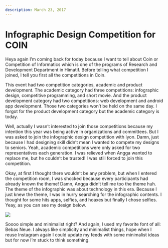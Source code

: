 ```yaml
---
description: March 23, 2017
---
```


# Infographic Design Competition for COIN

Heya again I’m coming back for today because I want to tell about Coin or Competition of Informatics which is one of the programs of Research and Development Department in Himatif. Before telling what competition I joined, I tell you first all the competitions in Coin.

This event had two competition categories, academic and product development. The academic category had three competitions: infographic design, competitive programming, and short movie. And the product development category had two competitions: web development and android app development. Those two categories won’t be held on the same day. I forgot for the product development category but the academic category is today.

Well, actually I wasn’t interested to join those competitions because my intention this year was being active in organizations and committees. But I was asked to join the infographic design competition with Iyon. Damn, just because I had designing skill didn’t mean I wanted to compete my designs to seniors. Yeah, academic competitions were only asked for two representatives each generation. I was relieved when Angga wanted to replace me, but he couldn’t be trusted! I was still forced to join this competition.

Okay, at first I thought there wouldn’t be any problem, but when I entered the competition room, I was shocked because every participants had already known the theme! Damn, Angga didn’t tell me too the theme huh. The theme of the infographic was about technology in this era. Because I just knew the theme, I was in hurry searching for the infographic contents. I thought for some hits apps, selfies, and hoaxes but finally I chose selfies. Yeay, as you can see my design below.

![](https://sites.unpad.ac.id/realicejoanne/wp-content/uploads/sites/21214/2017/03/Infographic-of-Selfie\_Patricia-Joanne\_Cyber-439x1024.jpg)

Soooo simple and minimalist right? And again, I used my favorite font of all: Bebas Neue. I always like simplicity and minimalist things, hope when I reuse Instagram again I could update my feeds with some minimalist ideas but for now I’m stuck to think something.
